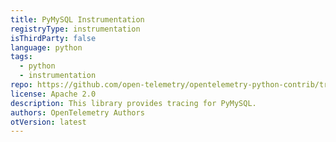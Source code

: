 ```yaml
---
title: PyMySQL Instrumentation
registryType: instrumentation
isThirdParty: false
language: python
tags:
  - python
  - instrumentation
repo: https://github.com/open-telemetry/opentelemetry-python-contrib/tree/main/instrumentation/opentelemetry-instrumentation-pymysql
license: Apache 2.0
description: This library provides tracing for PyMySQL.
authors: OpenTelemetry Authors
otVersion: latest
---
```


